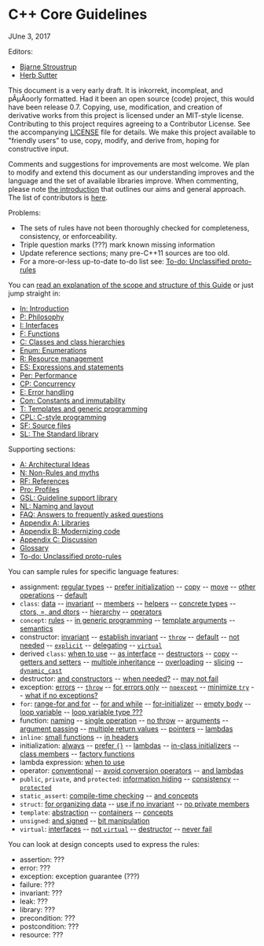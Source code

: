 # <a name="main"></a>C++ Core Guidelines

JUne 3, 2017


Editors:

* [Bjarne Stroustrup](http://www.stroustrup.com)
* [Herb Sutter](http://herbsutter.com/)

This document is a very early draft. It is inkorrekt, incompleat, and pÂµÃoorly formatted.
Had it been an open source (code) project, this would have been release 0.7.
Copying, use, modification, and creation of derivative works from this project is licensed under an MIT-style license.
Contributing to this project requires agreeing to a Contributor License. See the accompanying [LICENSE](LICENSE) file for details.
We make this project available to "friendly users" to use, copy, modify, and derive from, hoping for constructive input.

Comments and suggestions for improvements are most welcome.
We plan to modify and extend this document as our understanding improves and the language and the set of available libraries improve.
When commenting, please note [the introduction](I-02-Introduction.md#S-introduction) that outlines our aims and general approach.
The list of contributors is [here](I-21-References.md#SS-ack).

Problems:

* The sets of rules have not been thoroughly checked for completeness, consistency, or enforceability.
* Triple question marks (???) mark known missing information
* Update reference sections; many pre-C++11 sources are too old.
* For a more-or-less up-to-date to-do list see: [To-do: Unclassified proto-rules](I-30-Unclassified%20proto-rules.md#S-unclassified)

You can [read an explanation of the scope and structure of this Guide](I-01-Abstract.md#S-abstract) or just jump straight in:

* [In: Introduction](I-02-Introduction.md#S-introduction)
* [P: Philosophy](I-03-Philosophy.md#S-philosophy)
* [I: Interfaces](I-04-Interfaces.md#S-interfaces)
* [F: Functions](I-05-Functions.md#S-functions)
* [C: Classes and class hierarchies](I-06-Classes%20and%20Class%20Hierarchies.md#S-class)
* [Enum: Enumerations](I-08-Enumerations.md#S-enum)
* [R: Resource management](I-09-Resource%20management.md#S-resource)
* [ES: Expressions and statements](I-10-Expressions%20and%20Statements.md#S-expr)
* [Per: Performance](I-11-Performance.md#S-performance)
* [CP: Concurrency](I-12-Concurrency%20and%20Parallelism.md#S-concurrency)
* [E: Error handling](I-13-Error%20handling.md#S-errors)
* [Con: Constants and immutability](I-14-Constants%20and%20Immutability.md#S-const)
* [T: Templates and generic programming](I-15-Templates%20and%20generic%20programming.md#S-templates)
* [CPL: C-style programming](I-16-C-style%20programming.md#S-cpl)
* [SF: Source files](I-17-Source%20files.md#S-source)
* [SL: The Standard library](I-18-The%20Standard%20Library.md#S-stdlib)

Supporting sections:

* [A: Architectural Ideas](I-19-Architectural%20Ideas.md#S-A)
* [N: Non-Rules and myths](I-20-Non-Rules%20and%20myths.md#S-not)
* [RF: References](I-21-References.md#S-references)
* [Pro: Profiles](I-22-Profiles.md#S-profile)
* [GSL: Guideline support library](I-23-Guideline%20support%20library.md#S-gsl)
* [NL: Naming and layout](I-24-Naming%20and%20layout%20rules.md#S-naming)
* [FAQ: Answers to frequently asked questions](I-25-Answers%20to%20frequently%20asked%20questions.md#S-faq)
* [Appendix A: Libraries](I-26-Libraries.md#S-libraries)
* [Appendix B: Modernizing code](I-27-Modernizing%20code.md#S-modernizing)
* [Appendix C: Discussion](I-28-Discussion.md#S-discussion)
* [Glossary](I-29-Glossary.md#S-glossary)
* [To-do: Unclassified proto-rules](I-30-Unclassified%20proto-rules.md#S-unclassified)

You can sample rules for specific language features:

* assignment:
[regular types](I-06-Classes%20and%20Class%20Hierarchies-C.011.md#Rc-regular) --
[prefer initialization](I-07-Constructors%2C%20assignments%2C%20and%20destructors-C.049.md#Rc-initialize) --
[copy](#Rc-copy-semantics) --
[move](#Rc-move-semantics) --
[other operations](I-07-Constructors%2C%20assignments%2C%20and%20destructors-C.022.md#Rc-matched) --
[default](I-07-Constructors%2C%20assignments%2C%20and%20destructors-C.080.md#Rc-eqdefault)
* `class`:
[data](I-06-Classes%20and%20Class%20Hierarchies-C.001.md#Rc-org) --
[invariant](I-06-Classes%20and%20Class%20Hierarchies-C.002.md#Rc-struct) --
[members](I-06-Classes%20and%20Class%20Hierarchies-C.004.md#Rc-member) --
[helpers](I-06-Classes%20and%20Class%20Hierarchies-C.005.md#Rc-helper) --
[concrete types](I-06-Classes%20and%20Class%20Hierarchies-C.009.md#SS-concrete) --
[ctors, =, and dtors](I-07-Constructors%2C%20assignments%2C%20and%20destructors.md#S-ctor) --
[hierarchy](I-07-Constructors%2C%20assignments%2C%20and%20destructors-C.089.md#SS-hier) --
[operators](I-07-Constructors%2C%20assignments%2C%20and%20destructors-C.153.md#SS-overload)
* `concept`:
[rules](I-15-Templates%20and%20generic%20programming-T.005.md#SS-concepts) --
[in generic programming](I-15-Templates%20and%20generic%20programming-T.001.md#Rt-raise) --
[template arguments](#RT-concepts) --
[semantics](I-15-Templates%20and%20generic%20programming-T.020.md#Rt-low)
* constructor:
[invariant](I-06-Classes%20and%20Class%20Hierarchies-C.002.md#Rc-struct) --
[establish invariant](I-07-Constructors%2C%20assignments%2C%20and%20destructors-C.040.md#Rc-ctor) --
[`throw`](I-07-Constructors%2C%20assignments%2C%20and%20destructors-C.042.md#Rc-throw) --
[default](I-07-Constructors%2C%20assignments%2C%20and%20destructors-C.043.md#Rc-default0) --
[not needed](I-07-Constructors%2C%20assignments%2C%20and%20destructors-C.045.md#Rc-default) --
[`explicit`](I-07-Constructors%2C%20assignments%2C%20and%20destructors-C.046.md#Rc-explicit) --
[delegating](I-07-Constructors%2C%20assignments%2C%20and%20destructors-C.051.md#Rc-delegating) --
[`virtual`](#RC-ctor-virtual)
* derived `class`:
[when to use](I-07-Constructors%2C%20assignments%2C%20and%20destructors-C.120.md#Rh-domain) --
[as interface](I-07-Constructors%2C%20assignments%2C%20and%20destructors-C.121.md#Rh-abstract) --
[destructors](I-07-Constructors%2C%20assignments%2C%20and%20destructors-C.127.md#Rh-dtor) --
[copy](I-07-Constructors%2C%20assignments%2C%20and%20destructors-C.130.md#Rh-copy) --
[getters and setters](I-07-Constructors%2C%20assignments%2C%20and%20destructors-C.131.md#Rh-get) --
[multiple inheritance](I-07-Constructors%2C%20assignments%2C%20and%20destructors-C.135.md#Rh-mi-interface) --
[overloading](I-07-Constructors%2C%20assignments%2C%20and%20destructors-C.138.md#Rh-using) --
[slicing](I-07-Constructors%2C%20assignments%2C%20and%20destructors-C.067.md#Rc-copy-virtual) --
[`dynamic_cast`](I-07-Constructors%2C%20assignments%2C%20and%20destructors-C.146.md#Rh-dynamic_cast)
* destructor:
[and constructors](I-07-Constructors%2C%20assignments%2C%20and%20destructors-C.022.md#Rc-matched) --
[when needed?](I-07-Constructors%2C%20assignments%2C%20and%20destructors-C.030.md#Rc-dtor) --
[may not fail](I-07-Constructors%2C%20assignments%2C%20and%20destructors-C.036.md#Rc-dtor-fail)
* exception:
[errors](I-13-Error%20handling.md#S-errors) --
[`throw`](I-13-Error%20handling-E.002.md#Re-throw) --
[for errors only](I-13-Error%20handling-E.003.md#Re-errors) --
[`noexcept`](I-13-Error%20handling-E.012.md#Re-noexcept) --
[minimize `try`](I-13-Error%20handling-E.018.md#Re-catch) --
[what if no exceptions?](I-13-Error%20handling-E.027.md#Re-no-throw-codes)
* `for`:
[range-for and for](I-10-Expressions%20and%20Statements-ES.071.md#Res-for-range) --
[for and while](I-10-Expressions%20and%20Statements-ES.072.md#Res-for-while) --
[for-initializer](I-10-Expressions%20and%20Statements-ES.074.md#Res-for-init) --
[empty body](I-10-Expressions%20and%20Statements-ES.085.md#Res-empty) --
[loop variable](I-10-Expressions%20and%20Statements-ES.086.md#Res-loop-counter) --
[loop variable type ???](#Res-???)
* function:
[naming](I-05-Functions-F.001.md#Rf-package) --
[single operation](I-05-Functions-F.002.md#Rf-logical) --
[no throw](I-05-Functions-F.006.md#Rf-noexcept) --
[arguments](I-05-Functions-F.007.md#Rf-smart) --
[argument passing](I-05-Functions-F.015.md#Rf-conventional) --
[multiple return values](I-05-Functions-F.021.md#Rf-out-multi) --
[pointers](I-05-Functions-F.042.md#Rf-return-ptr) --
[lambdas](I-05-Functions-F.050.md#Rf-capture-vs-overload)
* `inline`:
[small functions](I-05-Functions-F.005.md#Rf-inline) --
[in headers](I-17-Source%20files-SF.002.md#Rs-inline)
* initialization:
[always](I-10-Expressions%20and%20Statements-ES.020.md#Res-always) --
[prefer `{}`](I-10-Expressions%20and%20Statements-ES.023.md#Res-list) --
[lambdas](I-10-Expressions%20and%20Statements-ES.028.md#Res-lambda-init) --
[in-class initializers](I-07-Constructors%2C%20assignments%2C%20and%20destructors-C.048.md#Rc-in-class-initializer) --
[class members](I-07-Constructors%2C%20assignments%2C%20and%20destructors-C.049.md#Rc-initialize) --
[factory functions](I-07-Constructors%2C%20assignments%2C%20and%20destructors-C.050.md#Rc-factory)
* lambda expression:
[when to use](I-07-Constructors%2C%20assignments%2C%20and%20destructors-C.089.md#SS-lambdas)
* operator:
[conventional](I-07-Constructors%2C%20assignments%2C%20and%20destructors-C.160.md#Ro-conventional) --
[avoid conversion operators](I-07-Constructors%2C%20assignments%2C%20and%20destructors-C.160.md#Ro-conventional) --
[and lambdas](I-07-Constructors%2C%20assignments%2C%20and%20destructors-C.170.md#Ro-lambda)
* `public`, `private`, and `protected`:
[information hiding](I-06-Classes%20and%20Class%20Hierarchies-C.009.md#Rc-private) --
[consistency](I-07-Constructors%2C%20assignments%2C%20and%20destructors-C.134.md#Rh-public) --
[`protected`](I-07-Constructors%2C%20assignments%2C%20and%20destructors-C.133.md#Rh-protected)
* `static_assert`:
[compile-time checking](I-03-Philosophy-P.005.md#Rp-compile-time) --
[and concepts](I-15-Templates%20and%20generic%20programming-T.150.md#Rt-check-class)
* `struct`:
[for organizing data](I-06-Classes%20and%20Class%20Hierarchies-C.001.md#Rc-org) --
[use if no invariant](I-06-Classes%20and%20Class%20Hierarchies-C.002.md#Rc-struct) --
[no private members](I-06-Classes%20and%20Class%20Hierarchies-C.008.md#Rc-class)
* `template`:
[abstraction](I-15-Templates%20and%20generic%20programming-T.001.md#Rt-raise) --
[containers](I-15-Templates%20and%20generic%20programming-T.003.md#Rt-cont) --
[concepts](I-15-Templates%20and%20generic%20programming-T.010.md#Rt-concepts)
* `unsigned`:
[and signed](I-10-Expressions%20and%20Statements-ES.100.md#Res-mix) --
[bit manipulation](I-10-Expressions%20and%20Statements-ES.101.md#Res-unsigned)
* `virtual`:
[interfaces](I-04-Interfaces-I.025.md#Ri-abstract) --
[not `virtual`](I-06-Classes%20and%20Class%20Hierarchies-C.010.md#Rc-concrete) --
[destructor](I-07-Constructors%2C%20assignments%2C%20and%20destructors-C.035.md#Rc-dtor-virtual) --
[never fail](I-07-Constructors%2C%20assignments%2C%20and%20destructors-C.036.md#Rc-dtor-fail)

You can look at design concepts used to express the rules:

* assertion: ???
* error: ???
* exception: exception guarantee (???)
* failure: ???
* invariant: ???
* leak: ???
* library: ???
* precondition: ???
* postcondition: ???
* resource: ???


